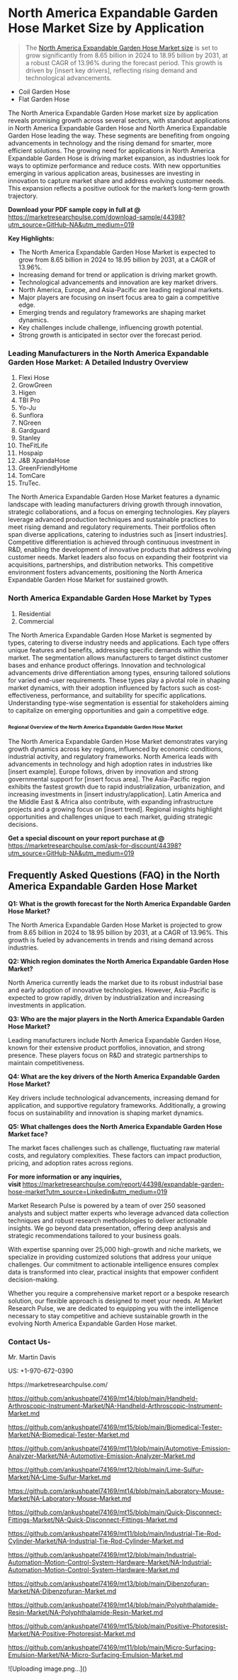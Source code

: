 <h1>North America Expandable Garden Hose Market&nbsp;Size by Application</h1><blockquote><p>The <a href="https://marketresearchpulse.com/download-sample/44398?utm_source=GitHub-NA&amp;utm_medium=019">North America Expandable Garden Hose Market size</a> is set to grow significantly from 8.65 billion in 2024 to 18.95 billion by 2031, at a robust CAGR of 13.96% during the forecast period. This growth is driven by [insert key drivers], reflecting rising demand and technological advancements.</p></blockquote><ul><li>Coil Garden Hose<li> Flat Garden Hose</li></ul><p>The North America Expandable Garden Hose market size by application reveals promising growth across several sectors, with standout applications in North America Expandable Garden Hose and North America Expandable Garden Hose leading the way. These segments are benefiting from ongoing advancements in technology and the rising demand for smarter, more efficient solutions. The growing need for applications in North America Expandable Garden Hose is driving market expansion, as industries look for ways to optimize performance and reduce costs. With new opportunities emerging in various application areas, businesses are investing in innovation to capture market share and address evolving customer needs. This expansion reflects a positive outlook for the market’s long-term growth trajectory.</p><p><strong>Download your PDF sample copy in full at @ </strong><a href="https://marketresearchpulse.com/download-sample/44398?utm_source=GitHub-NA&amp;utm_medium=019">https://marketresearchpulse.com/download-sample/44398?utm_source=GitHub-NA&amp;utm_medium=019</a></p><p><strong>Key Highlights: </strong></p><ul><li>The North America Expandable Garden Hose Market is expected to grow from 8.65 billion in 2024 to 18.95 billion by 2031, at a CAGR of 13.96%.</li><li>Increasing demand for trend or application is driving market growth.</li><li>Technological advancements and innovation are key market drivers.</li><li>North America, Europe, and Asia-Pacific are leading regional markets.</li><li>Major players are focusing on insert focus area to gain a competitive edge.</li><li>Emerging trends and regulatory frameworks are shaping market dynamics.</li><li>Key challenges include challenge, influencing growth potential.</li><li>Strong growth is anticipated in sector over the forecast period.</li></ul><h3>Leading Manufacturers in the North America Expandable Garden Hose Market: A Detailed Industry Overview</h3><ol><li>Flexi Hose</li><li>GrowGreen</li><li>Higen</li><li>TBI Pro</li><li>Yo-Ju</li><li>Sunflora</li><li>NGreen</li><li>Gardguard</li><li>Stanley</li><li>TheFitLife</li><li>Hospaip</li><li>J&B XpandaHose</li><li>GreenFriendlyHome</li><li>TomCare</li><li>TruTec.</li></ol><div class="flex max-w-full flex-col flex-grow"><div class="min-h-8 text-message flex w-full flex-col items-end gap-2 whitespace-normal break-words [.text-message+&amp;]:mt-5" dir="auto" data-message-author-role="assistant" data-message-id="fd8432e4-4910-450d-b182-61b7bfb0a01f" data-message-model-slug="gpt-4o"><div class="flex w-full flex-col gap-1 empty:hidden first:pt-[3px]"><div class="markdown prose w-full break-words dark:prose-invert light"><p>The North America Expandable Garden Hose Market features a dynamic landscape with leading manufacturers driving growth through innovation, strategic collaborations, and a focus on emerging technologies. Key players leverage advanced production techniques and sustainable practices to meet rising demand and regulatory requirements. Their portfolios often span diverse applications, catering to industries such as [insert industries]. Competitive differentiation is achieved through continuous investment in R&amp;D, enabling the development of innovative products that address evolving customer needs. Market leaders also focus on expanding their footprint via acquisitions, partnerships, and distribution networks. This competitive environment fosters advancements, positioning the North America Expandable Garden Hose Market for sustained growth.</p></div></div></div></div><h3>North America Expandable Garden Hose Market by Types</h3><ol><li>Residential<li> Commercial</li></ol><div class="flex max-w-full flex-col flex-grow"><div class="min-h-8 text-message flex w-full flex-col items-end gap-2 whitespace-normal break-words [.text-message+&amp;]:mt-5" dir="auto" data-message-author-role="assistant" data-message-id="084470be-0bb7-4664-bddf-5156b4f41249" data-message-model-slug="gpt-4o-mini"><div class="flex w-full flex-col gap-1 empty:hidden first:pt-[3px]"><div class="markdown prose w-full break-words dark:prose-invert light"><p>The North America Expandable Garden Hose Market is segmented by types, catering to diverse industry needs and applications. Each type offers unique features and benefits, addressing specific demands within the market. The segmentation allows manufacturers to target distinct customer bases and enhance product offerings. Innovation and technological advancements drive differentiation among types, ensuring tailored solutions for varied end-user requirements. These types play a pivotal role in shaping market dynamics, with their adoption influenced by factors such as cost-effectiveness, performance, and suitability for specific applications. Understanding type-wise segmentation is essential for stakeholders aiming to capitalize on emerging opportunities and gain a competitive edge.</p></div></div></div></div><h3><span style="font-size: 11px;">Regional Overview of the North America Expandable Garden Hose Market</span></h3><div class="flex max-w-full flex-col flex-grow"><div class="min-h-8 text-message flex w-full flex-col items-end gap-2 whitespace-normal break-words [.text-message+&amp;]:mt-5" dir="auto" data-message-author-role="assistant" data-message-id="e9038762-ce64-4e30-91c9-9bd413514231" data-message-model-slug="gpt-4o-mini"><div class="flex w-full flex-col gap-1 empty:hidden first:pt-[3px]"><div class="markdown prose w-full break-words dark:prose-invert light"><p>The North America Expandable Garden Hose Market demonstrates varying growth dynamics across key regions, influenced by economic conditions, industrial activity, and regulatory frameworks. North America leads with advancements in technology and high adoption rates in industries like [insert example]. Europe follows, driven by innovation and strong governmental support for [insert focus area]. The Asia-Pacific region exhibits the fastest growth due to rapid industrialization, urbanization, and increasing investments in [insert industry/application]. Latin America and the Middle East &amp; Africa also contribute, with expanding infrastructure projects and a growing focus on [insert trend]. Regional insights highlight opportunities and challenges unique to each market, guiding strategic decisions.</p></div></div></div></div><p><strong>Get a special discount on your report purchase at @ </strong><a href="https://marketresearchpulse.com/ask-for-discount/44398?utm_source=GitHub-NA&amp;utm_medium=019">https://marketresearchpulse.com/ask-for-discount/44398?utm_source=GitHub-NA&amp;utm_medium=019</a></p><h2>Frequently Asked Questions (FAQ) in the North America Expandable Garden Hose Market</h2><p><strong>Q1: What is the growth forecast for the North America Expandable Garden Hose Market?</strong></p><p>The North America Expandable Garden Hose Market is projected to grow from 8.65 billion in 2024 to 18.95 billion by 2031, at a CAGR of 13.96%. This growth is fueled by advancements in trends and rising demand across industries.</p><p><strong>Q2: Which region dominates the North America Expandable Garden Hose Market?</strong></p><p>North America currently leads the market due to its robust industrial base and early adoption of innovative technologies. However, Asia-Pacific is expected to grow rapidly, driven by industrialization and increasing investments in application.</p><p><strong>Q3: Who are the major players in the North America Expandable Garden Hose Market?</strong></p><p>Leading manufacturers include North America Expandable Garden Hose, known for their extensive product portfolios, innovation, and strong presence. These players focus on R&amp;D and strategic partnerships to maintain competitiveness.</p><p><strong>Q4: What are the key drivers of the North America Expandable Garden Hose Market?</strong></p><p>Key drivers include technological advancements, increasing demand for application, and supportive regulatory frameworks. Additionally, a growing focus on sustainability and innovation is shaping market dynamics.</p><p><strong>Q5: What challenges does the North America Expandable Garden Hose Market face?</strong></p><p>The market faces challenges such as challenge, fluctuating raw material costs, and regulatory complexities. These factors can impact production, pricing, and adoption rates across regions.</p><p><strong>For more information or any inquiries, visit&nbsp;</strong><a href="https://marketresearchpulse.com/report/44398/expandable-garden-hose-market?utm_source=Linkedin&utm_medium=019">https://marketresearchpulse.com/report/44398/expandable-garden-hose-market?utm_source=Linkedin&utm_medium=019</a></p><p>Market Research Pulse is powered by a team of over 250 seasoned analysts and subject matter experts who leverage advanced data collection techniques and robust research methodologies to deliver actionable insights. We go beyond data presentation, offering deep analysis and strategic recommendations tailored to your business goals.</p><p>With expertise spanning over 25,000 high-growth and niche markets, we specialize in providing customized solutions that address your unique challenges. Our commitment to actionable intelligence ensures complex data is transformed into clear, practical insights that empower confident decision-making.</p><p>Whether you require a comprehensive market report or a bespoke research solution, our flexible approach is designed to meet your needs. At Market Research Pulse, we are dedicated to equipping you with the intelligence necessary to stay competitive and achieve sustainable growth in the evolving North America Expandable Garden Hose market.</p><h3><strong>Contact Us-</strong></h3><p>Mr. Martin Davis</p><p>US: +1-970-672-0390</p><p>https://marketresearchpulse.com/</p><p><a href="https://github.com/ankushpatel74169/mt14/blob/main/Handheld-Arthroscopic-Instrument-Market/NA-Handheld-Arthroscopic-Instrument-Market.md">https://github.com/ankushpatel74169/mt14/blob/main/Handheld-Arthroscopic-Instrument-Market/NA-Handheld-Arthroscopic-Instrument-Market.md</a></p><p><a href="https://github.com/ankushpatel74169/mt15/blob/main/Biomedical-Tester-Market/NA-Biomedical-Tester-Market.md">https://github.com/ankushpatel74169/mt15/blob/main/Biomedical-Tester-Market/NA-Biomedical-Tester-Market.md</a></p><p><a href="https://github.com/ankushpatel74169/mt11/blob/main/Automotive-Emission-Analyzer-Market/NA-Automotive-Emission-Analyzer-Market.md">https://github.com/ankushpatel74169/mt11/blob/main/Automotive-Emission-Analyzer-Market/NA-Automotive-Emission-Analyzer-Market.md</a></p><p><a href="https://github.com/ankushpatel74169/mt12/blob/main/Lime-Sulfur-Market/NA-Lime-Sulfur-Market.md">https://github.com/ankushpatel74169/mt12/blob/main/Lime-Sulfur-Market/NA-Lime-Sulfur-Market.md</a></p><p><a href="https://github.com/ankushpatel74169/mt14/blob/main/Laboratory-Mouse-Market/NA-Laboratory-Mouse-Market.md">https://github.com/ankushpatel74169/mt14/blob/main/Laboratory-Mouse-Market/NA-Laboratory-Mouse-Market.md</a></p><p><a href="https://github.com/ankushpatel74169/mt15/blob/main/Quick-Disconnect-Fittings-Market/NA-Quick-Disconnect-Fittings-Market.md">https://github.com/ankushpatel74169/mt15/blob/main/Quick-Disconnect-Fittings-Market/NA-Quick-Disconnect-Fittings-Market.md</a></p><p><a href="https://github.com/ankushpatel74169/mt11/blob/main/Industrial-Tie-Rod-Cylinder-Market/NA-Industrial-Tie-Rod-Cylinder-Market.md">https://github.com/ankushpatel74169/mt11/blob/main/Industrial-Tie-Rod-Cylinder-Market/NA-Industrial-Tie-Rod-Cylinder-Market.md</a></p><p><a href="https://github.com/ankushpatel74169/mt12/blob/main/Industrial-Automation-Motion-Control-System-Hardware-Market/NA-Industrial-Automation-Motion-Control-System-Hardware-Market.md">https://github.com/ankushpatel74169/mt12/blob/main/Industrial-Automation-Motion-Control-System-Hardware-Market/NA-Industrial-Automation-Motion-Control-System-Hardware-Market.md</a></p><p><a href="https://github.com/ankushpatel74169/mt13/blob/main/Dibenzofuran-Market/NA-Dibenzofuran-Market.md">https://github.com/ankushpatel74169/mt13/blob/main/Dibenzofuran-Market/NA-Dibenzofuran-Market.md</a></p><p><a href="https://github.com/ankushpatel74169/mt14/blob/main/Polyphthalamide-Resin-Market/NA-Polyphthalamide-Resin-Market.md">https://github.com/ankushpatel74169/mt14/blob/main/Polyphthalamide-Resin-Market/NA-Polyphthalamide-Resin-Market.md</a></p><p><a href="https://github.com/ankushpatel74169/mt15/blob/main/Positive-Photoresist-Market/NA-Positive-Photoresist-Market.md">https://github.com/ankushpatel74169/mt15/blob/main/Positive-Photoresist-Market/NA-Positive-Photoresist-Market.md</a></p><p><a href="https://github.com/ankushpatel74169/mt11/blob/main/Micro-Surfacing-Emulsion-Market/NA-Micro-Surfacing-Emulsion-Market.md">https://github.com/ankushpatel74169/mt11/blob/main/Micro-Surfacing-Emulsion-Market/NA-Micro-Surfacing-Emulsion-Market.md</a></p>
![Uploading image.png…]()
